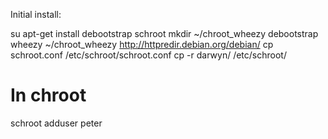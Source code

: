 Initial install:

su
apt-get install debootstrap schroot
mkdir ~/chroot_wheezy
debootstrap wheezy ~/chroot_wheezy http://httpredir.debian.org/debian/
cp schroot.conf /etc/schroot/schroot.conf
cp -r darwyn/ /etc/schroot/

# In chroot
schroot
adduser peter
